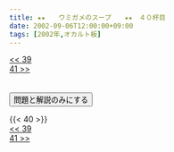 ```yaml
---
title: ★★　　ウミガメのスープ　　★★　４０杯目
date: 2002-09-06T12:00:00+09:00
tags: [2002年,オカルト板]
---
```

<div class="th_left"><a href="../39"><< 39</a></div>
<div class="th_right"><a href="../41">41 >></a></div>
<br><br>
<script src="../../js/cupsoup.js"></script>
<form>
<input type="button" value="問題と解説のみにする" onClick="toggleCupsoup()">
</form>
{{< 40 >}}
<div class="th_left"><a href="../39"><< 39</a></div>
<div class="th_right"><a href="../41">41 >></a></div>